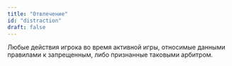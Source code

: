 ```yaml
---
title: "Отвлечение"
id: "distraction"
draft: false
---
```


Любые действия игрока во время активной игры, 
относимые данными правилами к запрещенным, 
либо признанные таковыми арбитром.